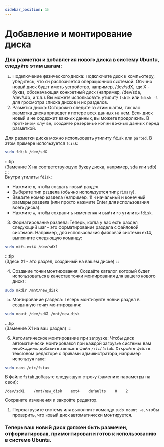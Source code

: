 ```yaml
---
sidebar_position: 15
---
```



# Добавление и монтирование диска

### Для разметки и добавления нового диска в систему Ubuntu, следуйте этим шагам:

1. Подключение физического диска:
Подключите диск к компьютеру, убедитесь, что он распознается операционной системой. Обычно новый диск будет иметь устройство, например, /dev/sdX, где X - буква, обозначающая конкретный диск (например, /dev/sda, /dev/sdb, и т.д.). Вы можете использовать утилиту `lsblk` или `fdisk -l` для просмотра списка дисков и их разделов.
2. Разметка диска:
Осторожно следите за этим шагом, так как разметка диска приведет к потере всех данных на нем. Если диск новый и не содержит важных данных, вы можете продолжить. В противном случае, создайте резервные копии важных данных перед разметкой.
    
Для разметки диска можно использовать утилиту `fdisk` или `parted`. В этом примере используется `fdisk`:
    
```bash
sudo fdisk /dev/sdX
```
:::tip    
(Замените X на соответствующую букву диска, например, sda или sdb)
:::   
Внутри утилиты `fdisk`:
    
- Нажмите `n`, чтобы создать новый раздел.
-  Выберите тип раздела (обычно используется тип `primary`).
- Введите номер раздела (например, 1) и начальный и конечный размеры раздела (или просто нажмите Enter для использования всего диска).
- Нажмите `w`, чтобы сохранить изменения и выйти из утилиты `fdisk`.
3. Форматирование раздела:
Теперь, когда у вас есть раздел, следующий шаг - это форматирование раздела с файловой системой. Например, для использования файловой системы ext4, выполните следующую команду:
    
```bash
sudo mkfs.ext4 /dev/sdX1
```
:::tip    
(Здесь X1 - это раздел, созданный на вашем диске)
:::

4. Создание точки монтирования:
Создайте каталог, который будет использоваться в качестве точки монтирования для вашего нового диска:
    
```bash
sudo mkdir /mnt/new_disk
```
    
5. Монтирование раздела:
Теперь монтируйте новый раздел в созданную точку монтирования:
    
```bash
sudo mount /dev/sdX1 /mnt/new_disk
```
:::tip    
(Замените X1 на ваш раздел)
:::

6. Автоматическое монтирование при загрузке:
Чтобы диск автоматически монтировался при каждой загрузке системы, вам необходимо добавить запись в файл `/etc/fstab`. Откройте файл в текстовом редакторе с правами администратора, например, используя `nano`:
    
```bash
sudo nano /etc/fstab
```
    
В файле `fstab` добавьте следующую строку (замените параметры на свои):
    
```
/dev/sdX1    /mnt/new_disk    ext4    defaults    0    2
```
    
Сохраните изменения и закройте редактор.
    

1. Перезагрузите систему или выполните команду `sudo mount -a`, чтобы проверить, что новый диск автоматически монтируется.

### Теперь ваш новый диск должен быть размечен, отформатирован, примонтирован и готов к использованию в системе Ubuntu.